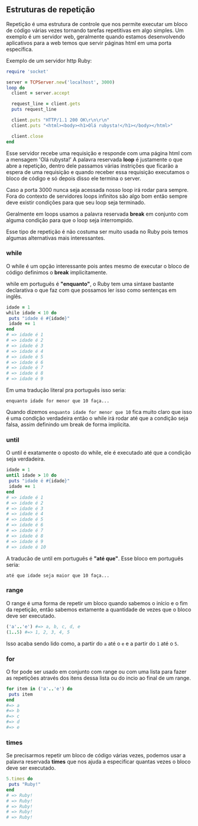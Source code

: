 ## Estruturas de repetição

Repetição é uma estrutura de controle que nos permite executar um bloco de código várias vezes tornando tarefas repetitivas em algo simples.
Um exemplo é um servidor web, geralmente quando estamos desenvolvendo aplicativos para a web temos que servir páginas html em uma porta específica.

Exemplo de um servidor http Ruby:

```ruby
require 'socket'

server = TCPServer.new('localhost', 3000)
loop do
  client = server.accept

  request_line = client.gets
  puts request_line

  client.puts "HTTP/1.1 200 OK\r\n\r\n"
  client.puts "<html><body><h1>Olá rubysta!</h1></body></html>"

  client.close
end
```

Esse servidor recebe uma requisição e responde com uma página html com a mensagem 'Olá rubysta!'
A palavra reservada **loop** é justamente o que abre a repetição, dentro dele passamos várias instrições que ficarão a espera de uma requisição e quando receber essa requisição executamos o bloco de código e só depois disso ele termina o server.

Caso a porta 3000 nunca seja acessada nosso loop irá rodar para sempre. Fora do contexto de servidores loops infinitos são algo bom então sempre deve existir condições para que seu loop seja terminado.

Geralmente em loops usamos a palavra reservada **break** em conjunto com alguma condição para que o loop seja interrompido.

Esse tipo de repetição é não costuma ser muito usada no Ruby pois temos algumas alternativas mais interessantes.

### while

O while é um opção interessante pois antes mesmo de executar o bloco de código definimos o **break** implicitamente.

while em português é **"enquanto"**, o Ruby tem uma sintaxe bastante declarativa o que faz com que possamos ler isso como sentenças em inglês.

```ruby
idade = 1
while idade < 10 do
 puts "idade é #{idade}"
 idade += 1
end
# => idade é 1
# => idade é 2
# => idade é 3
# => idade é 4
# => idade é 5
# => idade é 6
# => idade é 7
# => idade é 8
# => idade é 9
```

Em uma tradução literal pra português isso seria:

```
enquanto idade for menor que 10 faça...
```

Quando dizemos `enquanto idade for menor que 10` fica muito claro que isso é uma condição verdadeira então o while irá rodar até que a condição seja falsa, assim definindo um break de forma implicita.

### until

O until é exatamente o oposto do while, ele é executado até que a condição seja verdadeira.

```ruby
idade = 1
until idade > 10 do
 puts "idade é #{idade}"
 idade += 1
end
# => idade é 1
# => idade é 2
# => idade é 3
# => idade é 4
# => idade é 5
# => idade é 6
# => idade é 7
# => idade é 8
# => idade é 9
# => idade é 10
```

A traducão de until em português é **"até que"**.
Esse bloco em português seria:

```
até que idade seja maior que 10 faça...
```

### range

O range é uma forma de repetir um bloco quando sabemos o início e o fim da repetição, então sabemos extamente a quantidade de vezes que o bloco deve ser executado.

```ruby
('a'..'e') #=> a, b, c, d, e
(1..5) #=> 1, 2, 3, 4, 5
```

Isso acaba sendo lido como, a partir do `a` até o `e` e a partir do `1` até o `5`.



### for

O for pode ser usado em conjunto com range ou com uma lista para fazer as repetições através dos itens dessa lista ou do incio ao final de um range.

```ruby
for item in ('a'..'e') do
 puts item
end
#=> a
#=> b
#=> c
#=> d
#=> e
```

### times

Se precisarmos repetir um bloco de código várias vezes, podemos usar a palavra reservada **times** que nos ajuda a especificar quantas vezes o bloco deve ser executado.

```ruby
5.times do
 puts "Ruby!"
end
# => Ruby!
# => Ruby!
# => Ruby!
# => Ruby!
# => Ruby!
```
